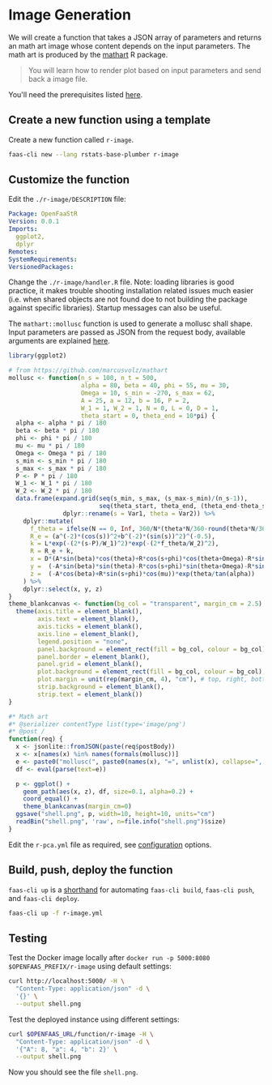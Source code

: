 # Image Generation

We will create a function that takes a JSON array of parameters and returns an math art image whose content depends on the input parameters. The math art is produced by the [mathart](https://github.com/marcusvolz/mathart) R package.

> You will learn how to render plot based on input parameters and send back a image file.

You'll need the prerequisites listed [here](https://github.com/analythium/openfaas-rstats-templates/tree/master/examples).

## Create a new function using a template

Create a new function called `r-image`.

```bash
faas-cli new --lang rstats-base-plumber r-image
```

## Customize the function

Edit the `./r-image/DESCRIPTION` file:

```yaml
Package: OpenFaaStR
Version: 0.0.1
Imports:
  ggplot2,
  dplyr
Remotes:
SystemRequirements:
VersionedPackages:
```

Change the `./r-image/handler.R` file.
Note: loading libraries is good practice, it makes trouble shooting installation related
issues much easier (i.e. when shared objects are not found doe to not building
the package against specific libraries). Startup messages can also be useful.

The `mathart::mollusc` function is used to generate a mollusc shall shape.
Input parameters are passed as JSON from the request body, available arguments are explained [here](https://github.com/marcusvolz/mathart/blob/master/R/mollusc.R).

```R
library(ggplot2)

# from https://github.com/marcusvolz/mathart
mollusc <- function(n_s = 100, n_t = 500,
                    alpha = 80, beta = 40, phi = 55, mu = 30, 
                    Omega = 10, s_min = -270, s_max = 62,
                    A = 25, a = 12, b = 16, P = 2, 
                    W_1 = 1, W_2 = 1, N = 0, L = 0, D = 1,
                    theta_start = 0, theta_end = 10*pi) {
  alpha <- alpha * pi / 180
  beta <- beta * pi / 180
  phi <- phi * pi / 180
  mu <- mu * pi / 180
  Omega <- Omega * pi / 180
  s_min <- s_min * pi / 180
  s_max <- s_max * pi / 180
  P <- P * pi / 180
  W_1 <- W_1 * pi / 180
  W_2 <- W_2 * pi / 180
  data.frame(expand.grid(seq(s_min, s_max, (s_max-s_min)/(n_s-1)),
                         seq(theta_start, theta_end, (theta_end-theta_start)/(n_t-1))) %>%
               dplyr::rename(s = Var1, theta = Var2)) %>%
    dplyr::mutate(
      f_theta = ifelse(N == 0, Inf, 360/N*(theta*N/360-round(theta*N/360, 0))),
      R_e = (a^(-2)*(cos(s))^2+b^(-2)*(sin(s))^2)^(-0.5),
      k = L*exp(-(2*(s-P)/W_1)^2)*exp(-(2*f_theta/W_2)^2),
      R = R_e + k,
      x = D*(A*sin(beta)*cos(theta)+R*cos(s+phi)*cos(theta+Omega)-R*sin(mu)*sin(s+phi)*sin(theta))*exp(theta/tan(alpha)),
      y =  (-A*sin(beta)*sin(theta)-R*cos(s+phi)*sin(theta+Omega)-R*sin(mu)*sin(s+phi)*cos(theta))*exp(theta/tan(alpha)),
      z =  (-A*cos(beta)+R*sin(s+phi)*cos(mu))*exp(theta/tan(alpha))
    ) %>%
    dplyr::select(x, y, z)
}
theme_blankcanvas <- function(bg_col = "transparent", margin_cm = 2.5) {
  theme(axis.title = element_blank(),
        axis.text = element_blank(),
        axis.ticks = element_blank(),
        axis.line = element_blank(),
        legend.position = "none",
        panel.background = element_rect(fill = bg_col, colour = bg_col),
        panel.border = element_blank(),
        panel.grid = element_blank(),
        plot.background = element_rect(fill = bg_col, colour = bg_col),
        plot.margin = unit(rep(margin_cm, 4), "cm"), # top, right, bottom, left
        strip.background = element_blank(),
        strip.text = element_blank())
}

#* Math art
#* @serializer contentType list(type='image/png')
#* @post /
function(req) {
  x <- jsonlite::fromJSON(paste(req$postBody))
  x <- x[names(x) %in% names(formals(mollusc))]
  e <- paste0("mollusc(", paste0(names(x), "=", unlist(x), collapse=", "), ")")
  df <- eval(parse(text=e))

  p <- ggplot() +
    geom_path(aes(x, z), df, size=0.1, alpha=0.2) +
    coord_equal() +
    theme_blankcanvas(margin_cm=0)
  ggsave("shell.png", p, width=10, height=10, units="cm")
  readBin("shell.png", 'raw', n=file.info("shell.png")$size)
}
```

Edit the `r-pca.yml` file as required, see [configuration](https://docs.openfaas.com/reference/yaml/) options.

## Build, push, deploy the function

`faas-cli up` is a [shorthand](https://docs.openfaas.com/cli/templates/)
for automating `faas-cli build`, `faas-cli push`, and `faas-cli deploy`.

```bash
faas-cli up -f r-image.yml
```

## Testing

Test the Docker image locally after `docker run -p 5000:8080 $OPENFAAS_PREFIX/r-image` using default settings:

```bash
curl http://localhost:5000/ -H \
  "Content-Type: application/json" -d \
  '{}' \
  --output shell.png
```

Test the deployed instance using different settings:

```bash
curl $OPENFAAS_URL/function/r-image -H \
  "Content-Type: application/json" -d \
  '{"A": 8, "a": 4, "b": 2}' \
  --output shell.png
```

Now you should see the file `shell.png`.
